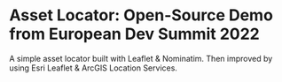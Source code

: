# Asset Locator: Open-Source Demo from European Dev Summit 2022
A simple asset locator built with Leaflet &amp; Nominatim. Then improved by using Esri Leaflet &amp; ArcGIS Location Services.
